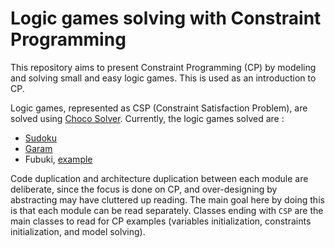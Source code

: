 # Logic games solving with Constraint Programming

This repository aims to present Constraint Programming (CP) by modeling
and solving small and easy logic games. This is used as an introduction to
CP.

Logic games, represented as CSP (Constraint Satisfaction Problem), are
solved using [Choco Solver](http://www.choco-solver.org/). Currently, the
logic games solved are :

- [Sudoku](https://en.wikipedia.org/wiki/Sudoku)
- [Garam](https://www.garam.fr)
- Fubuki, [example](http://www.thepuzzleclub.com/fubuki.php)

Code duplication and architecture duplication between each module
are deliberate, since the focus is done on CP, and over-designing by
abstracting may have cluttered up reading. The main goal here by doing
this is that each module can be read separately. Classes ending with `CSP`
are the main classes to read for CP examples (variables initialization,
constraints initialization, and model solving).